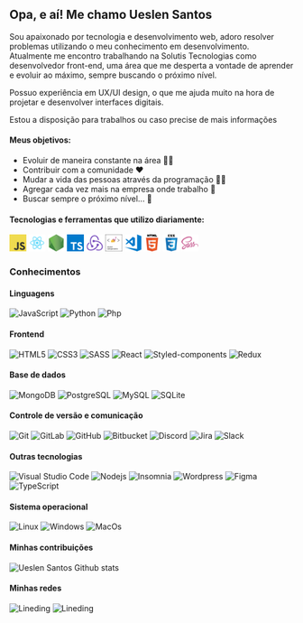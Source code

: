 ## Opa, e aí! Me chamo Ueslen Santos

Sou apaixonado por tecnologia e desenvolvimento web, adoro resolver problemas utilizando o meu conhecimento em desenvolvimento. Atualmente me encontro trabalhando na Solutis Tecnologias como desenvolvedor front-end, uma área que me desperta a vontade de aprender e evoluir ao máximo, sempre buscando o próximo nível.

Possuo experiência em UX/UI design, o que me ajuda muito na hora de projetar e desenvolver interfaces digitais.  
  
Estou a disposição para trabalhos ou caso precise de mais informações

#### Meus objetivos:
* Evoluir de maneira constante na área 👨‍💻
* Contribuir com a comunidade ❤️
* Mudar a vida das pessoas através da programação 👨‍🏫
* Agregar cada vez mais na empresa onde trabalho 💯
* Buscar sempre o próximo nível... 🚀

#### Tecnologias e ferramentas que utilizo diariamente:
<p align="left">
 <code><img height="30" src="https://raw.githubusercontent.com/github/explore/80688e429a7d4ef2fca1e82350fe8e3517d3494d/topics/javascript/javascript.png"></code>
<code><img height="30" src="https://raw.githubusercontent.com/github/explore/80688e429a7d4ef2fca1e82350fe8e3517d3494d/topics/react/react.png"></code>
<code><img height="30" src="https://raw.githubusercontent.com/github/explore/80688e429a7d4ef2fca1e82350fe8e3517d3494d/topics/nodejs/nodejs.png"></code>
<code><img height="30" src="https://raw.githubusercontent.com/github/explore/80688e429a7d4ef2fca1e82350fe8e3517d3494d/topics/typescript/typescript.png"></code>
<code><img height="30" src="https://raw.githubusercontent.com/github/explore/80688e429a7d4ef2fca1e82350fe8e3517d3494d/topics/redux/redux.png"></code>
<code><img height="30" src="https://raw.githubusercontent.com/github/explore/80688e429a7d4ef2fca1e82350fe8e3517d3494d/topics/styled-components/styled-components.png"></code>
<code><img height="30" src="https://raw.githubusercontent.com/github/explore/80688e429a7d4ef2fca1e82350fe8e3517d3494d/topics/visual-studio-code/visual-studio-code.png"></code>
<code><img height="30" src="https://raw.githubusercontent.com/github/explore/80688e429a7d4ef2fca1e82350fe8e3517d3494d/topics/html/html.png"></code>
<code><img height="30" src="https://raw.githubusercontent.com/github/explore/80688e429a7d4ef2fca1e82350fe8e3517d3494d/topics/css/css.png"></code>
<code><img height="30" src="https://raw.githubusercontent.com/github/explore/80688e429a7d4ef2fca1e82350fe8e3517d3494d/topics/sass/sass.png"></code>
   </p>
   
### Conhecimentos
#### Linguagens
![JavaScript](https://img.shields.io/badge/-JavaScript-black?style=flat-square&logo=javascript&link=https://github.com/Ueslen-dev/) ![Python](https://img.shields.io/badge/-Python-afd0ea?style=flat-square&logo=Python&link=https://github.com/Ueslen-dev/) ![Php](https://img.shields.io/badge/-Php-afd0ea?style=flat-square&logo=Php&link=https://github.com/Ueslen-dev/) 
#### Frontend
![HTML5](https://img.shields.io/badge/-HTML5-E34F26?style=flat-square&logo=html5&logoColor=white&link=https://github.com/Ueslen-dev/) ![CSS3](https://img.shields.io/badge/-CSS3-1572B6?style=flat-square&logo=css3&link=https://github.com/Ueslen-dev/) ![SASS](https://img.shields.io/badge/-SASS-ed9ac2?style=flat-square&logo=sass) ![React](https://img.shields.io/badge/-React-black?style=flat-square&logo=react&link=https://github.com/Ueslen-dev/) ![Styled-components](https://img.shields.io/badge/-Styled%20Components-pink?style=flat-square&logo=styled-components) ![Redux](https://img.shields.io/badge/-Redux-764ABC?style=flat-square&logo=redux&link=https://github.com/Ueslen-dev/)

#### Base de dados

![MongoDB](https://img.shields.io/badge/-MongoDB-black?style=flat-square&logo=mongodb&link=https://github.com/Ueslen-dev/) ![PostgreSQL](https://img.shields.io/badge/-PostgreSQL-336791?style=flat-square&logo=postgresql&link=https://github.com/Ueslen-dev/) ![MySQL](https://img.shields.io/badge/-MySQL-a0c4db?style=flat-square&logo=mysql&link=https://github.com/Ueslen-dev/) ![SQLite](https://img.shields.io/badge/-SQLite-003B57?style=flat-square&logo=sqlite&link=https://github.com/Ueslen-dev/)

#### Controle de versão e comunicação
![Git](https://img.shields.io/badge/-Git-black?style=flat-square&logo=git&link=https://github.com/Ueslen-dev/) ![GitLab](https://img.shields.io/badge/-GitLab-FCA121?style=flat-square&logo=gitlab&link=https://github.com/Ueslen-dev/) ![GitHub](https://img.shields.io/badge/-GitHub-181717?style=flat-square&logo=github&link=https://github.com/Ueslen-dev/) ![Bitbucket](https://img.shields.io/badge/-Bitbucket-0052CC?style=flat-square&logo=bitbucket&link=https://github.com/Ueslen-dev/) ![Discord](https://img.shields.io/badge/-Discord-000000?style=flat-square&logo=Discord&link=https://github.com/Ueslen-dev/) ![Jira](https://img.shields.io/badge/-Jira-0052CC?style=flat-square&logo=Jira&link=https://github.com/Ueslen-dev/) ![Slack](https://img.shields.io/badge/-Slack-4A154B?style=flat-square&logo=Slack&link=https://github.com/Ueslen-dev/)

#### Outras tecnologias
![Visual Studio Code](https://img.shields.io/badge/-Visual%20Studio%20Code-007ACC?style=flat-square&logo=VisualStudioCode&link=https://github.com/Ueslen-dev/) ![Nodejs](https://img.shields.io/badge/-Nodejs-black?style=flat-square&logo=Node.js&link=https://github.com/Ueslen-dev/) ![Insomnia](https://img.shields.io/badge/-Insomnia-5849BE?style=flat-square&logo=Insomnia&link=https://github.com/Ueslen-dev/) ![Wordpress](https://img.shields.io/badge/-Wordpress-21759B?style=flat-square&logo=Wordpress&link=https://github.com/Ueslen-dev/) ![Figma](https://img.shields.io/badge/-Figma-ffbaba?style=flat-square&logo=figma) ![TypeScript](https://img.shields.io/badge/-TypeScript-007ACC?style=flat-square&logo=typescript&link=https://github.com/Ueslen-dev/)
#### Sistema operacional
![Linux](https://img.shields.io/badge/-Linux-333333?style=flat-square&logo=Linux&link=https://github.com/Ueslen-dev/) ![Windows](https://img.shields.io/badge/-Windows-0078D6?style=flat-square&logo=Windows&link=https://github.com/Ueslen-dev/) ![MacOs](https://img.shields.io/badge/-MacOS-0078D6?style=flat-square&logo=MacOs&link=https://github.com/Ueslen-dev/)
#### Minhas contribuições
![Ueslen Santos Github stats](https://github-readme-stats.vercel.app/api?username=Ueslen-dev&show_icons=true&theme=dracula)

#### Minhas redes
![Lineding](https://img.shields.io/badge/-Linkedin-0078D6?style=flat-square&logo=Linkedin&link=https://www.linkedin.com/in/ueslen-santos/) ![Lineding](https://img.shields.io/badge/-Instagram-333?style=flat-square&logo=Instagram&link=https://www.instagram.com/uesleensantos/)
